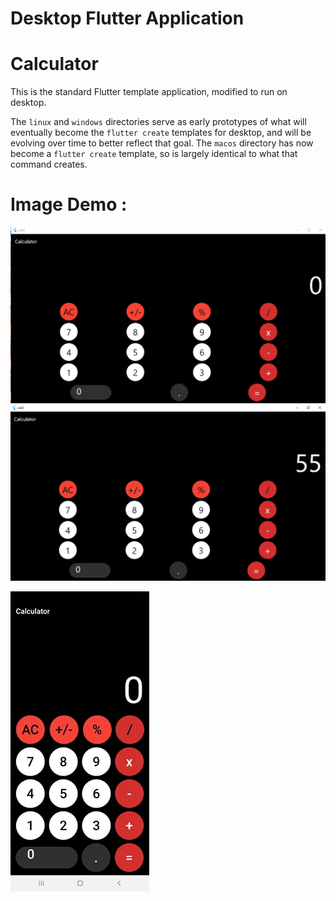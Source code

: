 # Desktop Flutter Application

# Calculator

This is the standard Flutter template application, modified to run on desktop.

The `linux` and `windows` directories serve as early prototypes of
what will eventually become the `flutter create` templates for desktop, and will
be evolving over time to better reflect that goal. The `macos` directory has
now become a `flutter create` template, so is largely identical to what that
command creates.

# Image Demo :

![](images/im1.png)
![](images/im2.png)

![](images/im3.jpg)
